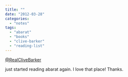 ```yaml
---
title: ""
date: "2012-03-28"
categories: 
  - "notes"
tags: 
  - "abarat"
  - "books"
  - "clive-barker"
  - "reading-list"
---
```


[@RealCliveBarker](https://twitter.com/RealCliveBarker)

just started reading abarat again. I love that place! Thanks.
